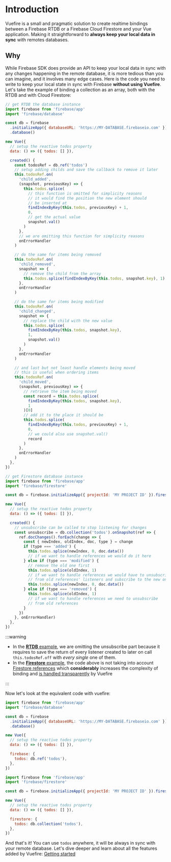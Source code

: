 # Introduction

Vuefire is a small and pragmatic solution to create realtime bindings between a Firebase RTDB or a Firebase Cloud Firestore and your Vue application. Making it straightforward to **always keep your local data in sync** with remotes databases.

## Why

While Firebase SDK does provide an API to keep your local data in sync with any changes happening in the remote database, it is more tedious than you can imagine, and it involves many edge cases. Here is the code you need to write to keep your local state in sync with Firebase **without using Vuefire**. Let's take the example of binding a collection as an array, both with the RTDB and with Cloud Firestore:

<FirebaseExample id="original">

```js
// get RTDB the database instance
import firebase from 'firebase/app'
import 'firebase/database'

const db = firebase
  .initializeApp({ databaseURL: 'https://MY-DATABASE.firebaseio.com' })
  .database()

new Vue({
  // setup the reactive todos property
  data: () => ({ todos: [] }),

  created() {
    const todosRef = db.ref('todos')
    // setup adding childs and save the callback to remove it later
    this.todosRef.on(
      'child_added',
      (snapshot, previousKey) => {
        this.todos.splice(
          // this function is omitted for simplicity reasons
          // it would find the position the new element should
          // be inserted at
          findIndexByKey(this.todos, previousKey) + 1,
          0,
          // get the actual value
          snapshot.val()
        )
      },
      // we are omitting this function for simplicity reasons
      onErrorHandler
    )

    // do the same for items being removed
    this.todosRef.on(
      'child_removed',
      snapshot => {
        // remove the child from the array
        this.todos.splice(findIndexByKey(this.todos, snapshot.key), 1)
      },
      onErrorHandler
    )

    // do the same for items being modified
    this.todosRef.on(
      'child_changed',
      snapshot => {
        // replace the child with the new value
        this.todos.splice(
          findIndexByKey(this.todos, snapshot.key),
          1,
          snapshot.val()
        )
      },
      onErrorHandler
    )

    // and last but not least handle elements being moved
    // this is useful when ordering items
    this.todosRef.on(
      'child_moved',
      (snapshot, previousKey) => {
        // retrieve the item being moved
        const record = this.todos.splice(
          findIndexByKey(this.todos, snapshot.key),
          1
        )[0]
        // add it to the place it should be
        this.todos.splice(
          findIndexByKey(this.todos, previousKey) + 1,
          0,
          // we could also use snapshot.val()
          record
        )
      },
      onErrorHandler
    )
  },
})
```

```js
// get Firestore database instance
import firebase from 'firebase/app'
import 'firebase/firestore'

const db = firebase.initializeApp({ projectId: 'MY PROJECT ID' }).firestore()

new Vue({
  // setup the reactive todos property
  data: () => ({ todos: [] }),

  created() {
    // unsubscribe can be called to stop listening for changes
    const unsubscribe = db.collection('todos').onSnapshot(ref => {
      ref.docChanges().forEach(change => {
        const { newIndex, oldIndex, doc, type } = change
        if (type === 'added') {
          this.todos.splice(newIndex, 0, doc.data())
          // if we want to handle references we would do it here
        } else if (type === 'modified') {
          // remove the old one first
          this.todos.splice(oldIndex, 1)
          // if we want to handle references we would have to unsubscribe
          // from old references' listeners and subscribe to the new ones
          this.todos.splice(newIndex, 0, doc.data())
        } else if (type === 'removed') {
          this.todos.splice(oldIndex, 1)
          // if we want to handle references we need to unsubscribe
          // from old references
        }
      })
    }, onErrorHandler)
  },
})
```

</FirebaseExample>

:::warning

- In the [**RTDB** example](#original_rtdb), we are omitting the unsubscribe part because it requires to save the return of every listener created to later on call `this.todosRef.off` with _every single_ one of them.
- In the [**Firestore** example](#original_firestore), the code above is not taking into account [Firestore references](https://firebase.google.com/docs/firestore/data-model#references) which **considerably** increases the complexity of binding and [is handled transparently](binding-subscriptions.md#references-firestore-only) by Vuefire

:::

Now let's look at the equivalent code with vuefire:

<FirebaseExample id="getting-started">

```js
import firebase from 'firebase/app'
import 'firebase/database'

const db = firebase
  .initializeApp({ databaseURL: 'https://MY-DATABASE.firebaseio.com' })
  .database()

new Vue({
  // setup the reactive todos property
  data: () => ({ todos: [] }),

  firebase: {
    todos: db.ref('todos'),
  },
})
```

```js
import firebase from 'firebase/app'
import 'firebase/firestore'

const db = firebase.initializeApp({ projectId: 'MY PROJECT ID' }).firestore()

new Vue({
  // setup the reactive todos property
  data: () => ({ todos: [] }),

  firestore: {
    todos: db.collection('todos'),
  },
})
```

</FirebaseExample>

And that's it! You can use `todos` anywhere, it will be always in sync with your remote database. Let's dive deeper and learn about all the features added by Vuefire: [Getting started](getting-started.md)
